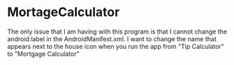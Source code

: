 MortageCalculator
=================

The only issue that I am having with this program is that I cannot change the android:label in the AndroidManifest.xml. I want to change the name that appears next to the house icon when you run the app from "Tip Calculator" to "Mortgage Calculator"
